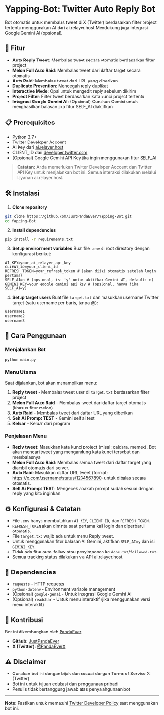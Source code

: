 # Yapping-Bot: Twitter Auto Reply Bot

Bot otomatis untuk membalas tweet di X (Twitter) berdasarkan filter project tertentu menggunakan AI dari ai.relayer.host Mendukung juga integrasi Google Gemini AI (opsional).

## 🚀 Fitur

- **Auto Reply Tweet**: Membalas tweet secara otomatis berdasarkan filter project
- **Melon Full Auto Raid**: Membalas tweet dari daftar target secara otomatis
- **Auto Raid**: Membalas tweet dari URL yang diberikan
- **Duplicate Prevention**: Mencegah reply duplikat
- **Interactive Mode**: Opsi untuk mengedit reply sebelum dikirim
- **Project Filter**: Filter tweet berdasarkan kata kunci project tertentu
- **Integrasi Google Gemini AI**: (Opsional) Gunakan Gemini untuk menghasilkan balasan jika fitur SELF_AI diaktifkan

## 📋 Prerequisites

- Python 3.7+
- Twitter Developer Account
- AI Key dari [ai.relayer.host](https://ai.relayer.host)
- CLIENT_ID dari [developer.twitter.com](https://developer.twitter.com/en/portal/dashboard)
- (Opsional) Google Gemini API Key jika ingin menggunakan fitur SELF_AI

> **Catatan:** Anda memerlukan Twitter Developer Account dan Twitter API Key untuk menjalankan bot ini. Semua interaksi dilakukan melalui layanan ai.relayer.host.

## 🛠️ Instalasi

1. **Clone repository**
```bash
git clone https://github.com/JustPandaEver/Yapping-Bot.git
cd Yapping-Bot
```

2. **Install dependencies**
```bash
pip install -r requirements.txt
```

3. **Setup environment variables**
Buat file `.env` di root directory dengan konfigurasi berikut:
```env
AI_KEY=your_ai_relayer_api_key
CLIENT_ID=your_client_id
REFRESH_TOKEN=your_refresh_token # (akan diisi otomatis setelah login pertama)
SELF_AI=n # (opsional, isi 'y' untuk aktifkan Gemini AI, default: n)
GEMINI_KEY=your_google_gemini_api_key # (opsional, hanya jika SELF_AI=y)
```

4. **Setup target users**
Buat file `target.txt` dan masukkan username Twitter target (satu username per baris, tanpa @):
```txt
username1
username2
username3
```

## 🎯 Cara Penggunaan

### Menjalankan Bot
```bash
python main.py
```

### Menu Utama
Saat dijalankan, bot akan menampilkan menu:

1. **Reply tweet** - Membalas tweet user di `target.txt` berdasarkan filter project
2. **Melon Full Auto Raid** - Membalas tweet dari daftar target otomatis (khusus fitur melon)
3. **Auto Raid** - Membalas tweet dari daftar URL yang diberikan
4. **Self Ai Prompt TEST** - Gemini self ai test
5. **Keluar** - Keluar dari program

### Penjelasan Menu
- **Reply tweet**: Masukkan kata kunci project (misal: caldera, memex). Bot akan mencari tweet yang mengandung kata kunci tersebut dan membalasnya.
- **Melon Full Auto Raid**: Membalas semua tweet dari daftar target yang diambil otomatis dari server.
- **Auto Raid**: Masukkan daftar URL tweet (format: https://x.com/username/status/1234567890) untuk dibalas secara otomatis.
- **Self Ai Prompt TEST**: Mengecek apakah prompt sudah sesuai dengan reply yang kita inginkan.

## ⚙️ Konfigurasi & Catatan
- File `.env` hanya membutuhkan `AI_KEY`, `CLIENT_ID`, dan `REFRESH_TOKEN`.
- `REFRESH_TOKEN` akan diminta saat pertama kali login dan diperbarui otomatis.
- File `target.txt` wajib ada untuk menu Reply tweet.
- Untuk menggunakan fitur balasan AI Gemini, aktifkan `SELF_AI=y` dan isi `GEMINI_KEY`.
- Tidak ada fitur auto-follow atau penyimpanan ke `done.txt`/`followed.txt`.
- Semua tracking status dilakukan via API ai.relayer.host.

## 🧩 Dependencies

- `requests` - HTTP requests
- `python-dotenv` - Environment variable management
- (Opsional) `google-genai` - Untuk integrasi Google Gemini AI
- (Opsional) `readchar` - Untuk menu interaktif (jika menggunakan versi menu interaktif)

## 🤝 Kontribusi

Bot ini dikembangkan oleh [PandaEver](https://github.com/JustPandaEver)

- **Github**: [JustPandaEver](https://github.com/JustPandaEver)
- **X (Twitter)**: [@PandaEverX](https://twitter.com/PandaEverX)

## ⚠️ Disclaimer

- Gunakan bot ini dengan bijak dan sesuai dengan Terms of Service X (Twitter)
- Bot ini untuk tujuan edukasi dan penggunaan pribadi
- Penulis tidak bertanggung jawab atas penyalahgunaan bot

---

**Note**: Pastikan untuk mematuhi [Twitter Developer Policy](https://developer.twitter.com/en/developer-terms/agreement-and-policy) saat menggunakan bot ini.
